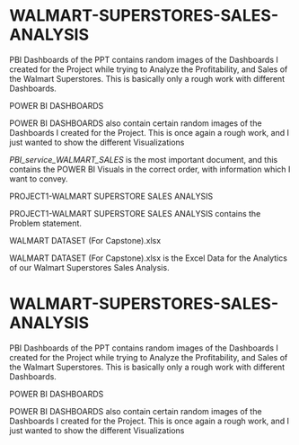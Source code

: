 # WALMART-SUPERSTORES-SALES-ANALYSIS

PBI Dashboards of the PPT contains random images of the Dashboards I created for the Project while trying to Analyze the Profitability, and Sales of the Walmart Superstores. This is basically only a rough work with different Dashboards.

POWER BI DASHBOARDS 

POWER BI DASHBOARDS also contain certain random images of the Dashboards I created for the Project. This is once again a rough work, and I just wanted to show the different Visualizations


*PBI_service_WALMART_SALES* is the most important document, and this contains the POWER BI Visuals in the correct order, with information which I want to convey.

PROJECT1-WALMART SUPERSTORE SALES ANALYSIS

PROJECT1-WALMART SUPERSTORE SALES ANALYSIS contains the Problem statement.

WALMART DATASET (For Capstone).xlsx

WALMART DATASET (For Capstone).xlsx is the Excel Data for the Analytics of our Walmart Superstores Sales Analysis.

# WALMART-SUPERSTORES-SALES-ANALYSIS

PBI Dashboards of the PPT contains random images of the Dashboards I created for the Project while trying to Analyze the Profitability, and Sales of the Walmart Superstores. This is basically only a rough work with different Dashboards.

POWER BI DASHBOARDS 

POWER BI DASHBOARDS also contain certain random images of the Dashboards I created for the Project. This is once again a rough work, and I just wanted to show the different Visualizations

